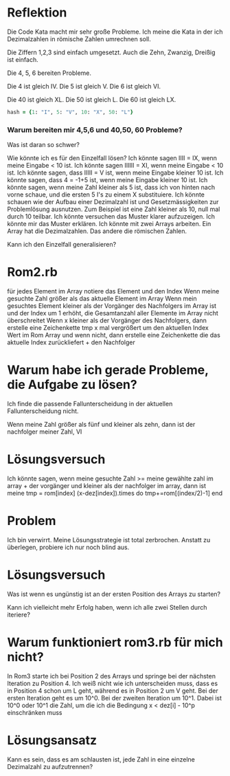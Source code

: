 # Reflektion
Die Code Kata macht mir sehr große Probleme. Ich meine die Kata in der
ich Dezimalzahlen in römische Zahlen umrechnen soll.

Die Ziffern 1,2,3 sind einfach umgesetzt.
Auch die Zehn, Zwanzig, Dreißig ist einfach.

Die 4, 5, 6 bereiten Probleme.

Die 4 ist gleich IV.
Die 5 ist gleich V.
Die 6 ist gleich VI.

Die 40 ist gleich XL.
Die 50 ist gleich L.
Die 60 ist gleich LX.

``` ruby
hash = {1: "I", 5: "V", 10: "X", 50: "L"}
```
### Warum bereiten mir 4,5,6 und 40,50, 60 Probleme?
Was ist daran so schwer?

Wie könnte ich es für den Einzelfall lösen?
Ich könnte sagen IIII = IX, wenn meine Eingabe < 10 ist.
Ich könnte sagen IIIIII = XI, wenn meine Eingabe < 10 ist.
Ich könnte sagen, dass IIIII = V ist, wenn meine Eingabe kleiner 10 ist.
Ich könnte sagen, dass 4 = -1+5 ist, wenn meine Eingabe kleiner 10 ist.
Ich könnte sagen, wenn meine Zahl kleiner als 5 ist, dass ich von hinten nach vorne schaue, und die ersten 5 I's zu einem X substituiere.
Ich könnte schauen wie der Aufbau einer Dezimalzahl ist und Gesetzmässigkeiten zur Problemlösung ausnutzen. Zum Beispiel ist eine Zahl kleiner als 10, null mal durch 10 teilbar.
Ich könnte versuchen das Muster klarer aufzuzeigen. Ich könnte mir das Muster erklären.
Ich könnte mit zwei Arrays arbeiten. Ein Array hat die Dezimalzahlen. Das andere die römischen Zahlen.

Kann ich den Einzelfall generalisieren?

# Rom2.rb
für jedes Element im Array notiere das Element und den Index
Wenn meine gesuchte Zahl größer als das aktuelle Element im Array
Wenn mein gesuchtes Element kleiner als der Vorgänger des Nachfolgers im Array ist und der Index um 1 erhöht, die Gesamtanzahl aller Elemente im Array nicht überschreitet
Wenn x kleiner als der Vorgänger des Nachfolgers, dann
erstelle eine Zeichenkette tmp x mal vergrößert um den aktuellen Index Wert im Rom Array und wenn nicht, dann erstelle eine Zeichenkette die das aktuelle Index zurückliefert + den Nachfolger

# Warum habe ich gerade Probleme, die Aufgabe zu lösen?

Ich finde die passende Fallunterscheidung in der aktuellen Fallunterscheidung nicht.

Wenn meine Zahl größer als fünf und kleiner als zehn, dann
ist der nachfolger meiner Zahl, VI

# Lösungsversuch
Ich könnte sagen, wenn meine gesuchte Zahl >= meine gewählte zahl im array + der vorgänger und kleiner als der nachfolger im array, dann ist
meine tmp = rom[index]
(x-dez[index]).times do
  tmp+=rom[(index/2)-1]
end

# Problem
Ich bin verwirrt. Meine Lösungsstrategie ist total zerbrochen. Anstatt
zu überlegen, probiere ich nur noch blind aus.

# Lösungsversuch
Was ist wenn es ungünstig ist an der ersten Position des Arrays zu starten?

Kann ich vielleicht mehr Erfolg haben, wenn ich alle zwei Stellen
durch iteriere?


# Warum funktioniert rom3.rb für mich nicht?
In Rom3 starte ich bei Position 2 des Arrays und springe bei der nächsten
Iteration zu Position 4. Ich weiß nicht wie ich unterscheiden muss,
dass es in Position 4 schon um L geht, während es in Position 2 um V geht. Bei der ersten Iteration geht es um 10^0. Bei der zweiten Iteration
um 10^1. Dabei ist 10^0 oder 10^1 die Zahl, um die ich die Bedingung
x < dez[i] - 10^p einschränken muss


# Lösungsansatz
Kann es sein, dass es am schlausten ist, jede Zahl in eine einzelne Dezimalzahl zu aufzutrennen?
